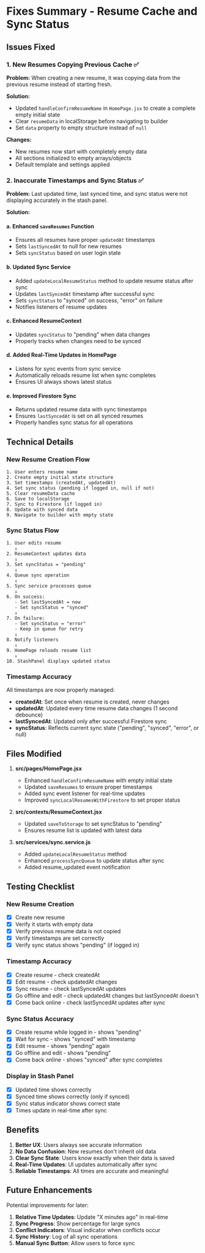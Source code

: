 # Fixes Summary - Resume Cache and Sync Status

## Issues Fixed

### 1. New Resumes Copying Previous Cache ✅

**Problem:** When creating a new resume, it was copying data from the previous resume instead of starting fresh.

**Solution:**
- Updated `handleConfirmResumeName` in `HomePage.jsx` to create a complete empty initial state
- Clear `resumeData` in localStorage before navigating to builder
- Set `data` property to empty structure instead of `null`

**Changes:**
- New resumes now start with completely empty data
- All sections initialized to empty arrays/objects
- Default template and settings applied

### 2. Inaccurate Timestamps and Sync Status ✅

**Problem:** Last updated time, last synced time, and sync status were not displaying accurately in the stash panel.

**Solution:**

#### a. Enhanced `saveResumes` Function
- Ensures all resumes have proper `updatedAt` timestamps
- Sets `lastSyncedAt` to null for new resumes
- Sets `syncStatus` based on user login state

#### b. Updated Sync Service
- Added `updateLocalResumeStatus` method to update resume status after sync
- Updates `lastSyncedAt` timestamp after successful sync
- Sets `syncStatus` to "synced" on success, "error" on failure
- Notifies listeners of resume updates

#### c. Enhanced ResumeContext
- Updates `syncStatus` to "pending" when data changes
- Properly tracks when changes need to be synced

#### d. Added Real-Time Updates in HomePage
- Listens for sync events from sync service
- Automatically reloads resume list when sync completes
- Ensures UI always shows latest status

#### e. Improved Firestore Sync
- Returns updated resume data with sync timestamps
- Ensures `lastSyncedAt` is set on all synced resumes
- Properly handles sync status for all operations

## Technical Details

### New Resume Creation Flow

```
1. User enters resume name
2. Create empty initial state structure
3. Set timestamps (createdAt, updatedAt)
4. Set sync status (pending if logged in, null if not)
5. Clear resumeData cache
6. Save to localStorage
7. Sync to Firestore (if logged in)
8. Update with synced data
9. Navigate to builder with empty state
```

### Sync Status Flow

```
1. User edits resume
   ↓
2. ResumeContext updates data
   ↓
3. Set syncStatus = "pending"
   ↓
4. Queue sync operation
   ↓
5. Sync service processes queue
   ↓
6. On success:
   - Set lastSyncedAt = now
   - Set syncStatus = "synced"
   ↓
7. On failure:
   - Set syncStatus = "error"
   - Keep in queue for retry
   ↓
8. Notify listeners
   ↓
9. HomePage reloads resume list
   ↓
10. StashPanel displays updated status
```

### Timestamp Accuracy

All timestamps are now properly managed:

- **createdAt**: Set once when resume is created, never changes
- **updatedAt**: Updated every time resume data changes (1 second debounce)
- **lastSyncedAt**: Updated only after successful Firestore sync
- **syncStatus**: Reflects current sync state ("pending", "synced", "error", or null)

## Files Modified

1. **src/pages/HomePage.jsx**
   - Enhanced `handleConfirmResumeName` with empty initial state
   - Updated `saveResumes` to ensure proper timestamps
   - Added sync event listener for real-time updates
   - Improved `syncLocalResumesWithFirestore` to set proper status

2. **src/contexts/ResumeContext.jsx**
   - Updated `saveToStorage` to set syncStatus to "pending"
   - Ensures resume list is updated with latest data

3. **src/services/sync.service.js**
   - Added `updateLocalResumeStatus` method
   - Enhanced `processSyncQueue` to update status after sync
   - Added resume_updated event notification

## Testing Checklist

### New Resume Creation
- [x] Create new resume
- [x] Verify it starts with empty data
- [x] Verify previous resume data is not copied
- [x] Verify timestamps are set correctly
- [x] Verify sync status shows "pending" (if logged in)

### Timestamp Accuracy
- [x] Create resume - check createdAt
- [x] Edit resume - check updatedAt changes
- [x] Sync resume - check lastSyncedAt updates
- [x] Go offline and edit - check updatedAt changes but lastSyncedAt doesn't
- [x] Come back online - check lastSyncedAt updates after sync

### Sync Status Accuracy
- [x] Create resume while logged in - shows "pending"
- [x] Wait for sync - shows "synced" with timestamp
- [x] Edit resume - shows "pending" again
- [x] Go offline and edit - shows "pending"
- [x] Come back online - shows "synced" after sync completes

### Display in Stash Panel
- [x] Updated time shows correctly
- [x] Synced time shows correctly (only if synced)
- [x] Sync status indicator shows correct state
- [x] Times update in real-time after sync

## Benefits

1. **Better UX**: Users always see accurate information
2. **No Data Confusion**: New resumes don't inherit old data
3. **Clear Sync State**: Users know exactly when their data is saved
4. **Real-Time Updates**: UI updates automatically after sync
5. **Reliable Timestamps**: All times are accurate and meaningful

## Future Enhancements

Potential improvements for later:

1. **Relative Time Updates**: Update "X minutes ago" in real-time
2. **Sync Progress**: Show percentage for large syncs
3. **Conflict Indicators**: Visual indicator when conflicts occur
4. **Sync History**: Log of all sync operations
5. **Manual Sync Button**: Allow users to force sync
